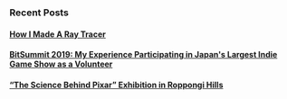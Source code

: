 ### Recent Posts

#### [How I Made A Ray Tracer](https://alessandrocuzzocrea.com/how-i-made-a-ray-tracer/)
#### [BitSummit 2019: My Experience Participating in Japan's Largest Indie Game Show as a Volunteer](https://alessandrocuzzocrea.com/bitsummit-2019/)
#### [“The Science Behind Pixar” Exhibition in Roppongi Hills](https://alessandrocuzzocrea.com/pixar-exhibition/)

<!--
**alessandrocuzzocrea/alessandrocuzzocrea** is a ✨ _special_ ✨ repository because its `README.md` (this file) appears on your GitHub profile.

Here are some ideas to get you started:

- 🔭 I’m currently working on ...
- 🌱 I’m currently learning ...
- 👯 I’m looking to collaborate on ...
- 🤔 I’m looking for help with ...
- 💬 Ask me about ...
- 📫 How to reach me: ...
- 😄 Pronouns: ...
- ⚡ Fun fact: ...
-->
